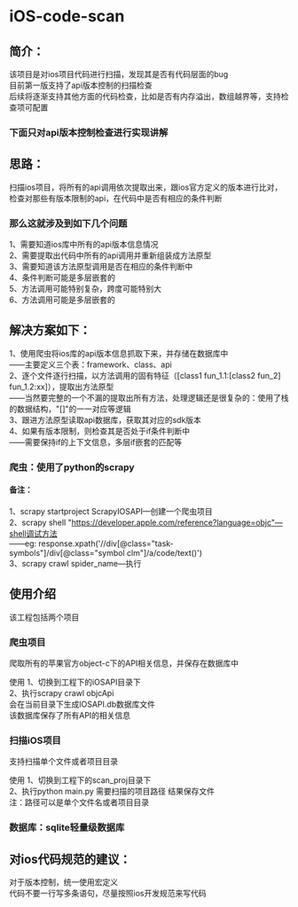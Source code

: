 # iOS-code-scan

## 简介：
该项目是对ios项目代码进行扫描，发现其是否有代码层面的bug  
目前第一版支持了api版本控制的扫描检查  
后续将逐渐支持其他方面的代码检查，比如是否有内存溢出，数组越界等，支持检查项可配置  

### 下面只对api版本控制检查进行实现讲解

## 思路：
扫描ios项目，将所有的api调用依次提取出来，跟ios官方定义的版本进行比对，  
检查对那些有版本限制的api，在代码中是否有相应的条件判断  

### 那么这就涉及到如下几个问题
1、需要知道ios库中所有的api版本信息情况  
2、需要提取出代码中所有的api调用并重新组装成方法原型  
3、需要知道该方法原型调用是否在相应的条件判断中  
4、条件判断可能是多层嵌套的  
5、方法调用可能特别复杂，跨度可能特别大  
6、方法调用可能是多层嵌套的  

## 解决方案如下：
1、使用爬虫将ios库的api版本信息抓取下来，并存储在数据库中  
——主要定义三个表：framework、class、api  
2、逐个文件逐行扫描，以方法调用的固有特征（[class1 fun_1.1:[class2 fun_2] fun_1.2:xx]），提取出方法原型  
——当然要完整的一个不漏的提取出所有方法，处理逻辑还是很复杂的：使用了栈的数据结构，"[]"的一一对应等逻辑  
3、跟进方法原型读取api数据库，获取其对应的sdk版本  
4、如果有版本限制，则检查其是否处于if条件判断中  
——需要保持if的上下文信息，多层if嵌套的匹配等

### 爬虫：使用了python的scrapy
#### 备注：
1、scrapy startproject ScrapyIOSAPI—创建一个爬虫项目  
2、scrapy shell "https://developer.apple.com/reference?language=objc"—shell调试方法  
——eg: response.xpath('//div[@class="task-symbols"]/div[@class="symbol clm"]/a/code/text()')  
3、scrapy crawl spider_name—执行

## 使用介绍
该工程包括两个项目  

### 爬虫项目
爬取所有的苹果官方object-c下的API相关信息，并保存在数据库中

使用
1、切换到工程下的iOSAPI目录下  
2、执行scrapy crawl objcApi  
会在当前目录下生成IOSAPI.db数据库文件  
该数据库保存了所有API的相关信息

### 扫描iOS项目
支持扫描单个文件或者项目目录

使用
1、切换到工程下的scan_proj目录下  
2、执行python main.py 需要扫描的项目路径 结果保存文件  
注：路径可以是单个文件名或者项目目录

### 数据库：sqlite轻量级数据库

## 对ios代码规范的建议：
对于版本控制，统一使用宏定义  
代码不要一行写多条语句，尽量按照ios开发规范来写代码



